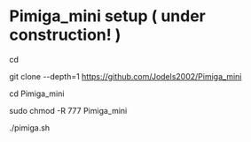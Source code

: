 # Pimiga_mini setup ( under construction! )

cd

git clone --depth=1 https://github.com/Jodels2002/Pimiga_mini

cd Pimiga_mini

sudo chmod -R 777 Pimiga_mini

./pimiga.sh


